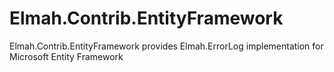 Elmah.Contrib.EntityFramework
=============================

Elmah.Contrib.EntityFramework provides Elmah.ErrorLog implementation for Microsoft Entity Framework
